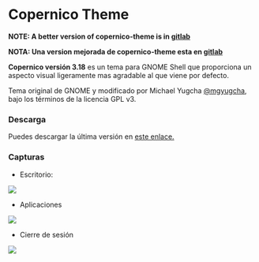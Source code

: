 # Copernico Theme #

**NOTE: A better version of copernico-theme is in [gitlab](https://gitlab.com/mgyugcha/copernico-theme)**

**NOTA: Una version mejorada de copernico-theme esta en [gitlab](https://gitlab.com/mgyugcha/copernico-theme)**

**Copernico versión 3.18** es un tema para GNOME Shell que proporciona
  un aspecto visual ligeramente mas agradable al que viene por
  defecto.

Tema original de GNOME y modificado por Michael Yugcha
[@mgyugcha](https://www.twitter.com/mgyugcha), bajo los términos de la
licencia GPL v3.

### Descarga ###

Puedes descargar la última versión en
[este enlace.](https://github.com/mgyugcha/copernico-theme/archive/master.zip)

### Capturas ###

* Escritorio:

![](https://raw.githubusercontent.com/mgyugcha/copernico-theme/master/images/copernico.png)
* Aplicaciones

![](https://raw.githubusercontent.com/mgyugcha/copernico-theme/master/images/copernico-apps.png)
* Cierre de sesión

![](https://raw.githubusercontent.com/mgyugcha/copernico-theme/master/images/copernico-end-session.png)
